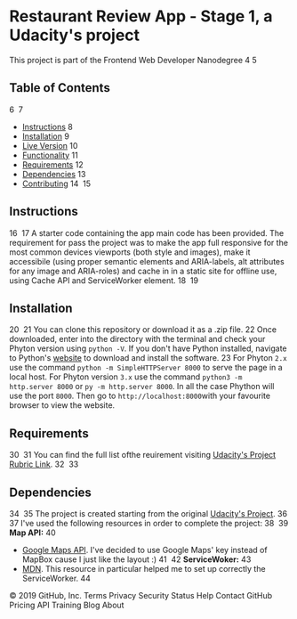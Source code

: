 

# Restaurant Review App - Stage 1, a Udacity's project
This project is part of the Frontend Web Developer Nanodegree 
4
​
5
## Table of Contents
6
​
7
* [Instructions](#instructions)
8
* [Installation](#installation)
9
* [Live Version](#live)
10
* [Functionality](#functionality)
11
* [Requirements](#requirements)
12
* [Dependencies](#dependencies)
13
* [Contributing](#contributing)
14
​
15
## Instructions
16
​
17
A starter code containing the app main code has been provided. The requirement for pass the project was to make the app full responsive for the most common devices viewports (both style and images), make it accessibile (using proper semantic elements and ARIA-labels, alt attributes for any image and ARIA-roles) and cache in in a static site for offline use, using Cache API and ServiceWorker element.
18
​
19
## Installation
20
​
21
You can clone this repository or download it as a .zip file.
22
Once downloaded, enter into the directory with the terminal and check your Phyton version using `python -V`. If you don't have Python installed, navigate to Python's [website](https://www.python.org/) to download and install the software.
23
For Phyton `2.x` use the command `python -m SimpleHTTPServer 8000` to serve the page in a local host. For Phyton version `3.x` use the command `python3 -m http.server 8000` or `py -m http.server 8000`. In all the case Phython will use the port `8000`. Then go to `http://localhost:8000`with your favourite browser to view the website.

## Requirements
30
​
31
You can find the full list ofthe reuirement visiting [Udacity's Project Rubric Link](https://review.udacity.com/#!/rubrics/1090/view).
32
​
33
## Dependencies
34
​
35
The project is created starting from the original [Udacity's Project](https://github.com/udacity/mws-restaurant-stage-1).
36
​
37
I've used the following resources in order to complete the project:
38
​
39
__Map API:__
40
- [Google Maps API](https://cloud.google.com/maps-platform/). I've decided to use Google Maps' key instead of MapBox cause I just like the layout :)
41
​
42
__ServiceWoker:__
43
- [MDN](https://developer.mozilla.org/en-US/docs/Web/API/Service_Worker_API/Using_Service_Workers). This resource in particular helped me to set up correctly the ServiceWorker.
44
​

© 2019 GitHub, Inc.
Terms
Privacy
Security
Status
Help
Contact GitHub
Pricing
API
Training
Blog
About
